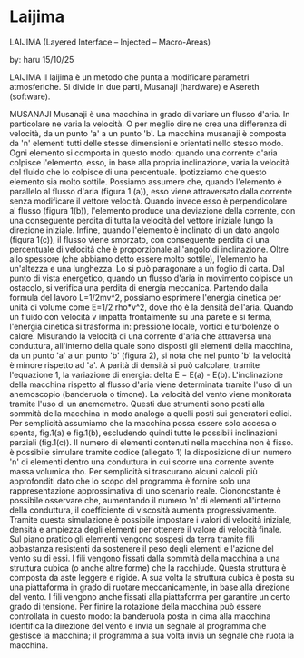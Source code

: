 # Laijima
LAIJIMA (Layered Interface – Injected – Macro-Areas)

by: haru
15/10/25

LAIJIMA
Il laijima è un metodo che punta a modificare parametri atmosferiche.
Si divide in due parti, Musanaji (hardware) e Asereth (software).

MUSANAJI
Musanaji è una macchina in grado di variare un flusso d'aria. 
In particolare ne varia la velocità. O per meglio dire ne crea una differenza di velocità, da un punto 'a' a un punto 'b'. 
La macchina musanaji è composta da 'n' elementi tutti delle stesse dimensioni e orientati nello stesso modo. 
Ogni elemento si comporta in questo modo: quando una corrente d'aria colpisce l'elemento, esso, in base alla propria inclinazione, varia la velocità del fluido che lo colpisce di una percentuale.
Ipotizziamo che questo elemento sia molto sottile.
Possiamo assumere che, quando l'elemento è parallelo al flusso d'aria (figura 1 (a)), esso viene attraversato dalla corrente senza modificare il vettore velocità. 
Quando invece esso è perpendicolare al flusso (figura 1(b)), l'elemento produce una deviazione della corrente, con una conseguente perdita di tutta la velocità del vettore iniziale lungo la direzione iniziale. 
Infine, quando l'elemento è inclinato di un dato angolo (figura 1(c)), il flusso viene smorzato, con conseguente perdita di una percentuale di velocità che è proporzionale all'angolo di inclinazione. 
Oltre allo spessore (che abbiamo detto essere molto sottile), l'elemento ha un'altezza e una lunghezza. 
Lo si può paragonare a un foglio di carta. 
Dal punto di vista energetico, quando un flusso d'aria in movimento colpisce un ostacolo, si verifica una perdita di energia meccanica. 
Partendo dalla formula del lavoro L=1/2mv^2, possiamo esprimere l'energia cinetica per unità di volume come E=1/2 rho*v^2, dove rho è la densità dell'aria. 
Quando un fluido con velocità v impatta frontalmente su una parete e si ferma, l'energia cinetica si trasforma in: pressione locale, vortici e turbolenze o calore. 
Misurando la velocità di una corrente d'aria che attraversa una conduttura, all'interno della quale sono disposti gli elementi della macchina, da un punto 'a' a un punto 'b' (figura 2), si nota che nel punto 'b' la velocità è minore rispetto ad 'a'. 
A parità di densità si può calcolare, tramite l'equazione 1, la variazione di energia: delta E = E(a) - E(b). L'inclinazione della macchina rispetto al flusso d'aria viene determinata tramite l'uso di un anemoscopio (banderuola o timone). 
La velocità del vento viene monitorata tramite l'uso di un anemometro. 
Questi due strumenti sono posti alla sommità della macchina in modo analogo a quelli posti sui generatori eolici.
Per semplicità assumiamo che la macchina possa essere solo accesa o spenta, fig.1(a) e fig.1(b), escludendo quindi tutte le possibili inclinazioni parziali (fig.1(c)). 
Il numero di elementi contenuti nella macchina non è fisso. 
è possibile simulare tramite codice (allegato 1) la disposizione di un numero 'n' di elementi dentro una conduttura in cui scorre una corrente avente massa volumica rho. 
Per semplicità si trascurano alcuni calcoli più approfonditi dato che lo scopo del programma è fornire solo una rappresentazione approssimativa di uno scenario reale. 
Ciononostante è possibile osservare che, aumentando il numero 'n' di elementi all'interno della conduttura, il coefficiente di viscosità aumenta progressivamente. 
Tramite questa simulazione è possibile impostare i valori di velocità iniziale, densità e ampiezza degli elementi per ottenere il valore di velocità finale. 
Sul piano pratico gli elementi vengono sospesi da terra tramite fili abbastanza resistenti da sostenere il peso degli elementi e l'azione del vento su di essi. 
I fili vengono fissati dalla sommità della macchina a una struttura cubica (o anche altre forme) che la racchiude. 
Questa struttura è composta da aste leggere e rigide. 
A sua volta la struttura cubica è posta su una piattaforma in grado di ruotare meccanicamente, in base alla direzione del vento. 
I fili vengono anche fissati alla piattaforma per garantire un certo grado di tensione. 
Per finire la rotazione della macchina può essere controllata in questo modo: la banderuola posta in cima alla macchina identifica la direzione del vento e invia un segnale al programma che gestisce la macchina; 
il programma a sua volta invia un segnale che ruota la macchina.

